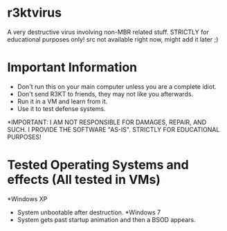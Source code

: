 # r3ktvirus
A very destructive virus involving non-MBR related stuff. STRICTLY for educational purposes only!
src not available right now, might add it later ;)

# Important Information
 - Don't run this on your main computer unless you are a complete idiot.
 - Don't send R3KT to friends, they may not like you afterwards.
 - Run it in a VM and learn from it.
 - Use it to test defense systems.
 
 *IMPORTANT: I AM NOT RESPONSIBLE FOR DAMAGES, REPAIR, AND SUCH. I PROVIDE THE SOFTWARE "AS-IS". STRICTLY FOR EDUCATIONAL PURPOSES!
 
# Tested Operating Systems and effects (All tested in VMs)
*Windows XP
  - System unbootable after destruction.
*Windows 7
  - System gets past startup animation and then a BSOD appears.
